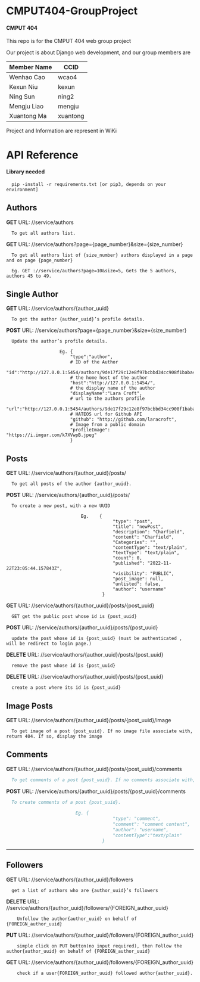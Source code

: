# CMPUT404-GroupProject

#### CMPUT 404

This repo is for the CMPUT 404 web group project

Our project is about Django web development, and our group members are

| Member Name | CCID   |
| ----------- | ------ |
| Wenhao Cao  | wcao4  |
| Kexun Niu   | kexun  |
| Ning Sun    | ning2  |
| Mengju Liao | mengju |
| Xuantong Ma         | xuantong    |

Project and Information are represent in WiKi


# API Reference

#### Library needed

```
  pip -install -r requirements.txt [or pip3, depends on your environment]
```

## Authors

**GET** URL: //service/authors
```authors
  To get all authors list.
```

**GET** URL: //service/authors?page={page_number}&size={size_number}
```
  To get all authors list of {size_number} authors displayed in a page and on page {page_number}

  Eg. GET ://service/authors?page=10&size=5, Gets the 5 authors, authors 45 to 49.
```

## Single Author

**GET** URL: //service/authors/{author_uuid}
```author
  To get the author {author_uuid}’s profile details.
```

**POST** URL: //service/authors?page={page_number}&size={size_number}
```
  Update the author’s profile details.

                    Eg. {
                        "type":"author",
                        # ID of the Author
                        "id":"http://127.0.0.1:5454/authors/9de17f29c12e8f97bcbbd34cc908f1baba40658e",
                        # the home host of the author
                        "host":"http://127.0.0.1:5454/",
                        # the display name of the author
                        "displayName":"Lara Croft",
                        # url to the authors profile
                        "url":"http://127.0.0.1:5454/authors/9de17f29c12e8f97bcbbd34cc908f1baba40658e",
                        # HATEOS url for Github API
                        "github": "http://github.com/laracroft",
                        # Image from a public domain
                        "profileImage": "https://i.imgur.com/k7XVwpB.jpeg"
                        }

```

## Posts

**GET** URL: //service/authors/{author_uuid}/posts/
```posts
  To get all posts of the author {author_uuid}.
```

**POST** URL: //service/authors/{author_uuid}/posts/
```
  To create a new post, with a new UUID

                            Eg.    {
                                        "type": "post",
                                        "title": "newPost",
                                        "description": "Charfield",
                                        "content": "Charfield",
                                        "Categories": "",
                                        "contentType": "text/plain",
                                        "textType": "text/plain",
                                        "count": 0,
                                        "published": "2022-11-22T23:05:44.157843Z",
                                        "visibility": "PUBLIC",
                                        "post_image": null,
                                        "unlisted": false,
                                        "author": "username"
                                    }

```

**GET** URL: //service/authors/{author_uuid}/posts/{post_uuid}
```posts
  GET get the public post whose id is {post_uuid}
```

**POST** URL: //service/authors/{author_uuid}/posts/{post_uuid}
```posts
  update the post whose id is {post_uuid} (must be authenticated , will be redirect to login page.)
```

**DELETE** URL: //service/authors/{author_uuid}/posts/{post_uuid}
```posts
  remove the post whose id is {post_uuid}
```

**DELETE** URL: //service/authors/{author_uuid}/posts/{post_uuid}
```posts
  create a post where its id is {post_uuid}
```


## Image Posts

**GET** URL: //service/authors/{author_uuid}/posts/{post_uuid}/image
```image_posts
  To get image of a post {post_uuid}. If no image file associate with, return 404. If so, display the image
```

## Comments

**GET** URL: //service/authors/{author_uuid}/posts/{post_uuid}/comments
```comments
  To get comments of a post {post_uuid}. If no comments associate with, return 404.
```

**POST** URL: //service/authors/{author_uuid}/posts/{post_uuid}/comments
```comments
  To create comments of a post {post_uuid}.
  
                          Eg. {
                                        "type": "comment",
                                        "comment": "comment content",
                                        "author": "username",
                                        "contentType":"text/plain"
                                    }
```

<hr>

## Followers

**GET** URL: //service/authors/{author_uuid}/followers
```followers
  get a list of authors who are {author_uuid}’s followers
```

**DELETE** URL: //service/authors/{author_uuid}/followers/{FOREIGN_author_uuid}
```followers
    Unfollow the author{author_uuid} on behalf of {FOREIGN_author_uuid}
```

**PUT** URL: //service/authors/{author_uuid}/followers/{FOREIGN_author_uuid}
```followers
    simple click on PUT button(no input required), then Follow the author{author_uuid} on behalf of {FOREIGN_author_uuid}
```

**GET** URL: //service/authors/{author_uuid}/followers/{FOREIGN_author_uuid}
```followers
    check if a user{FOREIGN_author_uuid} followed author{author_uuid}.
```


